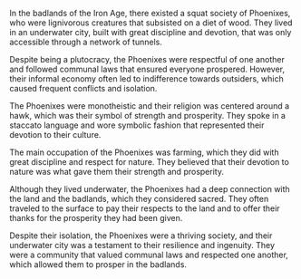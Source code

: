 In the badlands of the Iron Age, there existed a squat society of Phoenixes, who were lignivorous creatures that subsisted on a diet of wood. They lived in an underwater city, built with great discipline and devotion, that was only accessible through a network of tunnels.

Despite being a plutocracy, the Phoenixes were respectful of one another and followed communal laws that ensured everyone prospered. However, their informal economy often led to indifference towards outsiders, which caused frequent conflicts and isolation.

The Phoenixes were monotheistic and their religion was centered around a hawk, which was their symbol of strength and prosperity. They spoke in a staccato language and wore symbolic fashion that represented their devotion to their culture.

The main occupation of the Phoenixes was farming, which they did with great discipline and respect for nature. They believed that their devotion to nature was what gave them their strength and prosperity.

Although they lived underwater, the Phoenixes had a deep connection with the land and the badlands, which they considered sacred. They often traveled to the surface to pay their respects to the land and to offer their thanks for the prosperity they had been given.

Despite their isolation, the Phoenixes were a thriving society, and their underwater city was a testament to their resilience and ingenuity. They were a community that valued communal laws and respected one another, which allowed them to prosper in the badlands.